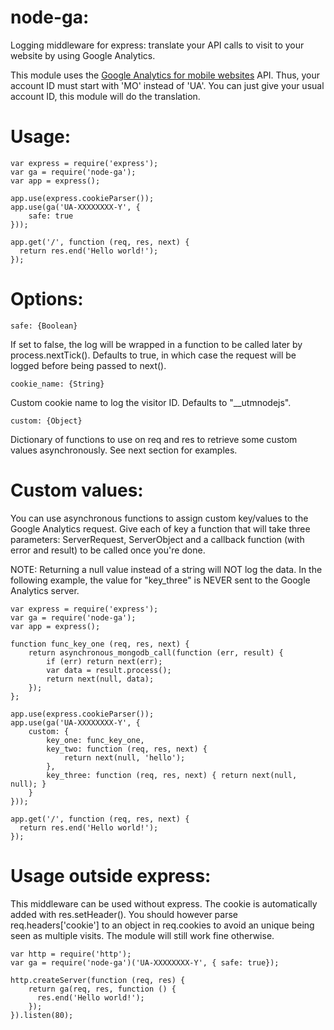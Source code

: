 node-ga:
========
Logging middleware for express: translate your API calls to visit to your website by using Google Analytics.

This module uses the [Google Analytics for mobile websites](https://developers.google.com/analytics/devguides/collection/other/mobileWebsites) API. Thus, your account ID must start with 'MO' instead of 'UA'. You can just give your usual account ID, this module will do the translation.

Usage:
======
    var express = require('express');
    var ga = require('node-ga');
    var app = express();

    app.use(express.cookieParser());
    app.use(ga('UA-XXXXXXXX-Y', {
        safe: true
    }));

    app.get('/', function (req, res, next) {
      return res.end('Hello world!');
    });

Options:
========

    safe: {Boolean}
If set to false, the log will be wrapped in a function to be called later by process.nextTick(). Defaults to true, in which case the request will be logged before being passed to next().

    cookie_name: {String}
Custom cookie name to log the visitor ID. Defaults to "__utmnodejs".

    custom: {Object}
Dictionary of functions to use on req and res to retrieve some custom values asynchronously. See next section for examples.

Custom values:
==============
You can use asynchronous functions to assign custom key/values to the Google Analytics request. Give each of key a function that will take three parameters: ServerRequest, ServerObject and a callback function (with error and result) to be called once you're done.

NOTE: Returning a null value instead of a string will NOT log the data. In the following example, the value for "key_three" is NEVER sent to the Google Analytics server.

    var express = require('express');
    var ga = require('node-ga');
    var app = express();

    function func_key_one (req, res, next) {
        return asynchronous_mongodb_call(function (err, result) {
            if (err) return next(err);
            var data = result.process();
            return next(null, data);
        });
    };

    app.use(express.cookieParser());
    app.use(ga('UA-XXXXXXXX-Y', {
        custom: {
            key_one: func_key_one,
            key_two: function (req, res, next) {
                return next(null, 'hello');
            },
            key_three: function (req, res, next) { return next(null, null); }
        }
    }));

    app.get('/', function (req, res, next) {
      return res.end('Hello world!');
    });


Usage outside express:
=====================
This middleware can be used without express. The cookie is automatically added with res.setHeader(). You should however parse req.headers['cookie'] to an object in req.cookies to avoid an unique being seen as multiple visits. The module will still work fine otherwise.

    var http = require('http');
    var ga = require('node-ga')('UA-XXXXXXXX-Y', { safe: true});

    http.createServer(function (req, res) {
        return ga(req, res, function () {
          res.end('Hello world!');
        });
    }).listen(80);
